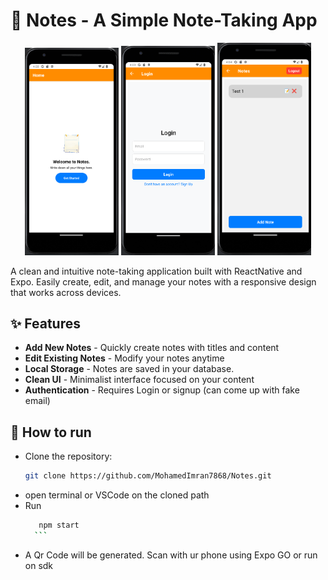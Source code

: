 # 📝 Notes - A Simple Note-Taking App

<p align="center">
  <img src="./assets/ss1.png" width="150" />
  <img src="./assets/ss2.png" width="150" />
  <img src="./assets/ss3.png" width="150" />
</p>
A clean and intuitive note-taking application built with ReactNative and Expo. Easily create, edit, and manage your notes with a responsive design that works across devices.

## ✨ Features

- **Add New Notes** - Quickly create notes with titles and content
- **Edit Existing Notes** - Modify your notes anytime
- **Local Storage** - Notes are saved in your database.
- **Clean UI** - Minimalist interface focused on your content
- **Authentication** - Requires Login or signup (can come up with fake email)

## 👟 How to run
- Clone the repository:
   ```bash
   git clone https://github.com/MohamedImran7868/Notes.git
  ```
- open terminal or VSCode on the cloned path
- Run 
    ```bash
       npm start
      ```
- A Qr Code will be generated. Scan with ur phone using Expo GO or run on sdk
